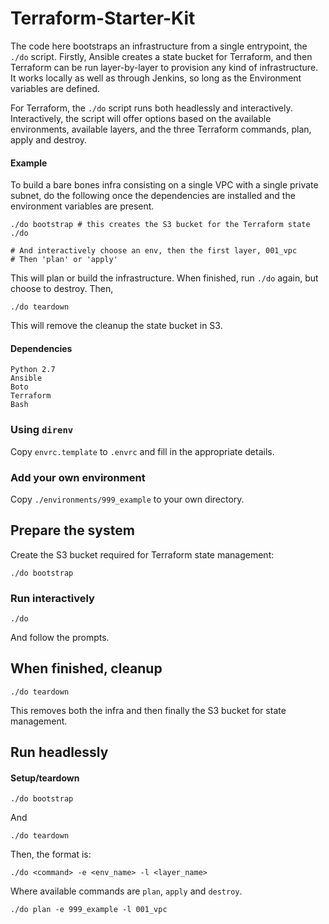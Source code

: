 # Terraform-Starter-Kit

The code here bootstraps an infrastructure from a single entrypoint, the `./do` script. Firstly, Ansible creates a state bucket for Terraform, and then Terraform can be run layer-by-layer to provision any kind of infrastructure. It works locally as well as through Jenkins, so long as the Environment variables are defined.

For Terraform, the `./do` script runs both headlessly and interactively. Interactively, the script will offer options based on the available environments, available layers, and the three Terraform commands, plan, apply and destroy.

#### Example

To build a bare bones infra consisting on a single VPC with a single private subnet, do the following once the dependencies are installed and the environment variables are present.

    ./do bootstrap # this creates the S3 bucket for the Terraform state
    ./do

    # And interactively choose an env, then the first layer, 001_vpc
    # Then 'plan' or 'apply'

This will plan or build the infrastructure. When finished, run `./do` again, but choose to destroy. Then,

    ./do teardown

This will remove the cleanup the state bucket in S3.

#### Dependencies

    Python 2.7
    Ansible
    Boto
    Terraform
    Bash

### Using `direnv`

Copy `envrc.template` to `.envrc` and fill in the appropriate details.

### Add your own environment

Copy `./environments/999_example` to your own directory.

## Prepare the system

Create the S3 bucket required for Terraform state management:

    ./do bootstrap

### Run interactively

    ./do

And follow the prompts.

## When finished, cleanup

    ./do teardown

This removes both the infra and then finally the S3 bucket for state management.

## Run headlessly

#### Setup/teardown

    ./do bootstrap

And

    ./do teardown

Then, the format is:

    ./do <command> -e <env_name> -l <layer_name>

Where available commands are `plan`, `apply` and `destroy`.

    ./do plan -e 999_example -l 001_vpc
